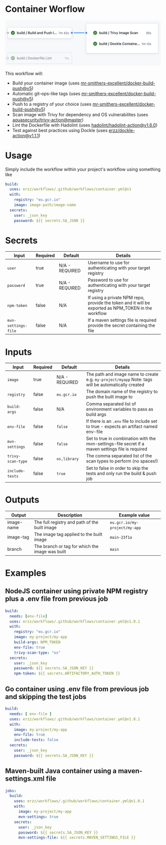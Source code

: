 # Container Worflow

![Container Workflow](/media/container.png)

This workflow will:

- Build your container image (uses [mr-smithers-excellent/docker-build-push@v5](https://github.com/mr-smithers-excellent/docker-build-push))
- Automatic git-ops-like tags (uses [mr-smithers-excellent/docker-build-push@v5](https://github.com/mr-smithers-excellent/docker-build-push))
- Push to a registry of your choice (uses [mr-smithers-excellent/docker-build-push@v5](https://github.com/mr-smithers-excellent/docker-build-push))
- Scan image with Trivy for dependency and OS vulnerabilites (uses [aquasecurity/trivy-action@master](https://github.com/aquasecurity/trivy-action))
- Lint the Dockerfile with Hadolint (uses [hadolint/hadolint-action@v1.6.0](https://github.com/hadolint/hadolint-action))
- Test against best practices using Dockle (uses [erzz/dockle-action@v1.1.1](https://github.com/erzz/dockle-action))

# Usage

Simply include the workflow within your project's workflow using something like

```yaml
build:
  uses: erzz/workflows/.github/workflows/container.yml@v1
  with:
    registry: "eu.gcr.io"
    image: image-path/image-name
  secrets:
    user: _json_key
    password: ${{ secrets.SA_JSON }}
```

# Secrets

| Input               | Required | Default        | Details                                                                                             |
| ------------------- | -------- | -------------- | --------------------------------------------------------------------------------------------------- |
| `user`              | true     | N/A - REQUIRED | Username to use for authenticating with your target registry                                        |
| `password`          | true     | N/A - REQUIRED | Password to use for authenticating with your target registry                                        |
| `npm-token`         | false    | N/A            | If using a private NPM repo, provide the token and it will be exported as NPM_TOKEN in the workflow |
| `mvn-settings-file` | false    | N/A            | If a maven settings file is required provide the secret containing the file                         |

# Inputs

| Input             | Required | Default        | Details                                                                                            |
| ----------------- | -------- | -------------- | -------------------------------------------------------------------------------------------------- |
| `image`           | true     | N/A - REQUIRED | The path and image name to create e.g. `my-project/myapp` Note: tags will be automatically created |
| `registry`        | false    | `eu.gcr.io`    | The domain name of the registry to push the built image to                                         |
| `build-args`      | false    | N/A            | Comma separated list of environment variables to pass as build args                                |
| `env-file`        | false    | `false`        | If there is an `.env` file to include set to true - expects an artifact named env-file             |
| `mvn-settings`    | false    | `false`        | Set to true in combination with the mvn-settings-file secret if a maven settings file is required  |
| `trivy-scan-type` | false    | `os,library`   | The comma separated list of the scan types to perform (no spaces!)                                 |
| `include-tests`   | false    | `true`         | Set to false in order to skip the tests and only run the build & push job                          |

# Outputs

| Output     | Description                                     | Example value                 |
| ---------- | ----------------------------------------------- | ----------------------------- |
| image-name | The full registry and path of the built image   | `eu.gcr.io/my-project/my-app` |
| image-tag  | The image tag applied to the built image        | `main-23f1a`                  |
| branch     | The branch or tag for which the image was built | `main`                        |

# Examples

## NodeJS container using private NPM registry plus a .env file from previous job

```yaml
build:
  needs: [env-file]
  uses: erzz/workflows/.github/workflows/container.yml@v1.0.1
  with:
    registry: "eu.gcr.io"
    image: my-project/my-app
    build-args: NPM_TOKEN
    env-file: true
    trivy-scan-type: "os"
  secrets:
    user: _json_key
    password: ${{ secrets.SA_JSON_KEY }}
    npm-token: ${{ secrets.ARTIFACTORY_AUTH_TOKEN }}
```

## Go container using .env file from previous job and skipping the test jobs

```yaml
build:
  needs: [ env-file ]
  uses: erzz/workflows/.github/workflows/container.yml@v1.0.1
  with:
    image: my-project/my-app
    env-file: true
    include-tests: false
  secrets:
    user: _json_key
    password: ${{ secrets.SA_JSON_KEY }}
```

## Maven-built Java container using a maven-settings.xml file

```yaml
jobs:
  build:
    uses: erzz/workflows/.github/workflows/container.yml@v1.0.1
    with:
      image: my-project/my-app
      mvn-settings: true
    secrets:
      user: _json_key
      password: ${{ secrets.SA_JSON_KEY }}
      mvn-settings-file: ${{ secrets.MAVEN_SETTINGS_FILE }}
```
